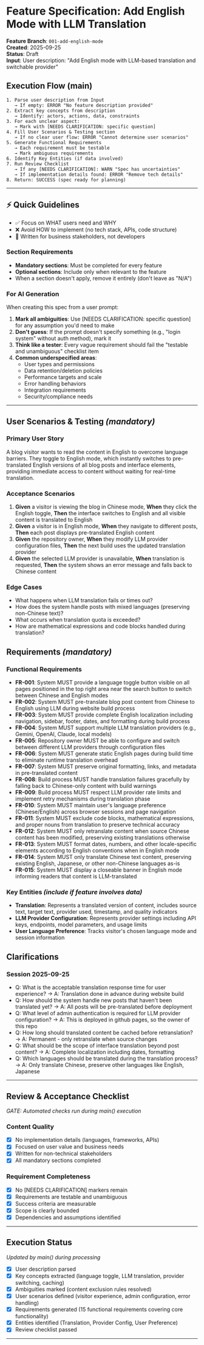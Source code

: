 # Feature Specification: Add English Mode with LLM Translation

**Feature Branch**: `001-add-english-mode`  
**Created**: 2025-09-25  
**Status**: Draft  
**Input**: User description: "Add English mode with LLM-based translation and switchable provider"

## Execution Flow (main)
```
1. Parse user description from Input
   → If empty: ERROR "No feature description provided"
2. Extract key concepts from description
   → Identify: actors, actions, data, constraints
3. For each unclear aspect:
   → Mark with [NEEDS CLARIFICATION: specific question]
4. Fill User Scenarios & Testing section
   → If no clear user flow: ERROR "Cannot determine user scenarios"
5. Generate Functional Requirements
   → Each requirement must be testable
   → Mark ambiguous requirements
6. Identify Key Entities (if data involved)
7. Run Review Checklist
   → If any [NEEDS CLARIFICATION]: WARN "Spec has uncertainties"
   → If implementation details found: ERROR "Remove tech details"
8. Return: SUCCESS (spec ready for planning)
```

---

## ⚡ Quick Guidelines
- ✅ Focus on WHAT users need and WHY
- ❌ Avoid HOW to implement (no tech stack, APIs, code structure)
- 👥 Written for business stakeholders, not developers

### Section Requirements
- **Mandatory sections**: Must be completed for every feature
- **Optional sections**: Include only when relevant to the feature
- When a section doesn't apply, remove it entirely (don't leave as "N/A")

### For AI Generation
When creating this spec from a user prompt:
1. **Mark all ambiguities**: Use [NEEDS CLARIFICATION: specific question] for any assumption you'd need to make
2. **Don't guess**: If the prompt doesn't specify something (e.g., "login system" without auth method), mark it
3. **Think like a tester**: Every vague requirement should fail the "testable and unambiguous" checklist item
4. **Common underspecified areas**:
   - User types and permissions
   - Data retention/deletion policies  
   - Performance targets and scale
   - Error handling behaviors
   - Integration requirements
   - Security/compliance needs

---

## User Scenarios & Testing *(mandatory)*

### Primary User Story
A blog visitor wants to read the content in English to overcome language barriers. They toggle to English mode, which instantly switches to pre-translated English versions of all blog posts and interface elements, providing immediate access to content without waiting for real-time translation.

### Acceptance Scenarios
1. **Given** a visitor is viewing the blog in Chinese mode, **When** they click the English toggle, **Then** the interface switches to English and all visible content is translated to English
2. **Given** a visitor is in English mode, **When** they navigate to different posts, **Then** each post displays pre-translated English content
3. **Given** the repository owner, **When** they modify LLM provider configuration files, **Then** the next build uses the updated translation provider
4. **Given** the selected LLM provider is unavailable, **When** translation is requested, **Then** the system shows an error message and falls back to Chinese content

### Edge Cases
- What happens when LLM translation fails or times out?
- How does the system handle posts with mixed languages (preserving non-Chinese text)?
- What occurs when translation quota is exceeded?
- How are mathematical expressions and code blocks handled during translation?

## Requirements *(mandatory)*

### Functional Requirements
- **FR-001**: System MUST provide a language toggle button visible on all pages positioned in the top right area near the search button to switch between Chinese and English modes
- **FR-002**: System MUST pre-translate blog post content from Chinese to English using LLM during website build process
- **FR-003**: System MUST provide complete English localization including navigation, sidebar, footer, dates, and formatting during build process
- **FR-004**: System MUST support multiple LLM translation providers (e.g., Gemini, OpenAI, Claude, local models)
- **FR-005**: Repository owner MUST be able to configure and switch between different LLM providers through configuration files
- **FR-006**: System MUST generate static English pages during build time to eliminate runtime translation overhead
- **FR-007**: System MUST preserve original formatting, links, and metadata in pre-translated content
- **FR-008**: Build process MUST handle translation failures gracefully by falling back to Chinese-only content with build warnings
- **FR-009**: Build process MUST respect LLM provider rate limits and implement retry mechanisms during translation phase
- **FR-010**: System MUST maintain user's language preference (Chinese/English) across browser sessions and page navigation
- **FR-011**: System MUST exclude code blocks, mathematical expressions, and proper nouns from translation to preserve technical accuracy
- **FR-012**: System MUST only retranslate content when source Chinese content has been modified, preserving existing translations otherwise
- **FR-013**: System MUST format dates, numbers, and other locale-specific elements according to English conventions when in English mode
- **FR-014**: System MUST only translate Chinese text content, preserving existing English, Japanese, or other non-Chinese languages as-is
- **FR-015**: System MUST display a closeable banner in English mode informing readers that content is LLM-translated


### Key Entities *(include if feature involves data)*
- **Translation**: Represents a translated version of content, includes source text, target text, provider used, timestamp, and quality indicators
- **LLM Provider Configuration**: Represents provider settings including API keys, endpoints, model parameters, and usage limits
- **User Language Preference**: Tracks visitor's chosen language mode and session information

## Clarifications

### Session 2025-09-25
- Q: What is the acceptable translation response time for user experience? → A: Translation done in advance during website build
- Q: How should the system handle new posts that haven't been translated yet? → A: All posts will be pre-translated before deployment
- Q: What level of admin authentication is required for LLM provider configuration? → A: This is deployed in github pages, so the owner of this repo
- Q: How long should translated content be cached before retranslation? → A: Permanent - only retranslate when source changes
- Q: What should be the scope of interface translation beyond post content? → A: Complete localization including dates, formatting
- Q: Which languages should be translated during the translation process? → A: Only translate Chinese, preserve other languages like English, Japanese

---

## Review & Acceptance Checklist
*GATE: Automated checks run during main() execution*

### Content Quality
- [x] No implementation details (languages, frameworks, APIs)
- [x] Focused on user value and business needs
- [x] Written for non-technical stakeholders
- [x] All mandatory sections completed

### Requirement Completeness
- [x] No [NEEDS CLARIFICATION] markers remain
- [x] Requirements are testable and unambiguous  
- [x] Success criteria are measurable
- [x] Scope is clearly bounded
- [x] Dependencies and assumptions identified

---

## Execution Status
*Updated by main() during processing*

- [x] User description parsed
- [x] Key concepts extracted (language toggle, LLM translation, provider switching, caching)
- [x] Ambiguities marked (content exclusion rules resolved)
- [x] User scenarios defined (visitor experience, admin configuration, error handling)
- [x] Requirements generated (15 functional requirements covering core functionality)
- [x] Entities identified (Translation, Provider Config, User Preference)
- [x] Review checklist passed

---
